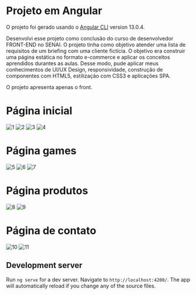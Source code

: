 # Projeto em Angular
O projeto foi gerado usando o [Angular CLI](https://github.com/angular/angular-cli) version 13.0.4.

Desenvolvi esse projeto como conclusão do curso de desenvolvedor FRONT-END no SENAI. O projeto tinha como objetivo atender uma lista de requisitos de um briefing com uma cliente fictícia.
O objetivo era construir uma página estática no formato e-commerce e aplicar os conceitos aprendidos durantes as aulas. Desse modo, pude aplicar meus conhecimentos de UI/UX Design, responsividade, construção de componentes com HTML5, estilização com CSS3 e aplicações SPA.

O projeto apresenta apenas o front.

# Página inicial
![1](https://user-images.githubusercontent.com/89938164/155803315-8e65912f-fad6-4bf8-af52-783db4aca35e.png)
![2](https://user-images.githubusercontent.com/89938164/155803326-38c2c265-ad8d-4f0d-918d-bc1e61387033.png)
![3](https://user-images.githubusercontent.com/89938164/155803332-198ba8d5-87ac-4819-8143-e86d1f9b33cb.png)
![4](https://user-images.githubusercontent.com/89938164/155803346-fd2446bb-6a05-4de2-a154-0c7270eb7249.png)

# Página games
![5](https://user-images.githubusercontent.com/89938164/155803349-be3990e4-89ea-4bd1-a04a-e8f8a38931be.png)
![6](https://user-images.githubusercontent.com/89938164/155803353-a7415fc3-969e-4c0d-9183-be20963b4f36.png)
![7](https://user-images.githubusercontent.com/89938164/155803363-963fe6c1-91a5-4815-8d51-0dee5527199a.png)

# Página produtos
![8](https://user-images.githubusercontent.com/89938164/155803365-f0d94f01-3350-411b-8036-04d61ac4a753.png)
![9](https://user-images.githubusercontent.com/89938164/155803372-1172a976-ad3d-473b-9337-6d32d97467e7.png)

# Página de contato
![10](https://user-images.githubusercontent.com/89938164/155803376-2a758e4b-de5e-4ac5-bec9-2a7031c33123.png)
![11](https://user-images.githubusercontent.com/89938164/155803381-ffbeefd8-17b8-4d56-bf36-d89c9f8a462d.png)


## Development server
Run `ng serve` for a dev server. Navigate to `http://localhost:4200/`. The app will automatically reload if you change any of the source files.
